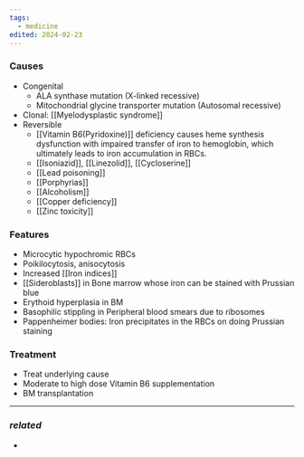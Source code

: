 ```yaml
---
tags:
  - medicine
edited: 2024-02-23
---
```


### Causes
- Congenital
	- ALA synthase mutation (X-linked recessive)
	- Mitochondrial glycine transporter mutation (Autosomal recessive)
- Clonal: [[Myelodysplastic syndrome]]
- Reversible
	- [[Vitamin B6(Pyridoxine)]] deficiency causes heme synthesis dysfunction with impaired transfer of iron to hemoglobin, which ultimately leads to iron accumulation in RBCs.
	- [[Isoniazid]], [[Linezolid]], [[Cycloserine]] 
	- [[Lead poisoning]]
	- [[Porphyrias]]
	- [[Alcoholism]]  
	- [[Copper deficiency]]
	- [[Zinc toxicity]] 

### Features
- Microcytic hypochromic RBCs
- Poikilocytosis, anisocytosis
- Increased [[Iron indices]] 
- [[Sideroblasts]] in Bone marrow whose iron can be stained with Prussian blue
- Erythoid hyperplasia in BM 
- Basophilic stippling in Peripheral blood smears due to ribosomes
- Pappenheimer bodies: Iron precipitates in the RBCs on doing Prussian staining

### Treatment
- Treat underlying cause
- Moderate to high dose Vitamin B6 supplementation
- BM transplantation 

---
### *related*
- 

